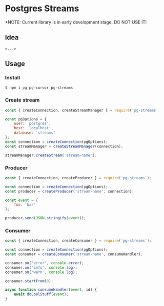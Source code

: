 # Postgres Streams

*NOTE: Current library is in early development stage. DO NOT USE IT!

## Idea
`<...>`

## Usage
### Install
`$ npm i pg pg-cursor pg-streams`

### Create stream
```js
const { createConnection, createStreamManager } = require('pg-streams');

const pgOptions = {
    user: 'postgres',
    host: 'localhost',
    database: 'streams'
};
const connection = createConnection(pgOptions);
const streamManager = createStreamManager(connection);

streamManager.createStream('stream-name');
```

### Producer
```js
const { createConnection, createProducer } = require('pg-streams');

const connection = createConnection(pgOptions);
const producer = createProducer('stream-name', connection);

const event = {
    foo: 'bar'
};

producer.send(JSON.stringify(event));
```

### Consumer
```js
const { createConnection, createConsumer } = require('pg-streams');

const connection = createConnection(pgOptions);
const consumer = createConsumer('stream-name', consumeHandler);

consumer.on('error', console.error);
consumer.on('info', console.log);
consumer.on('warn', console.log);

consumer.startFrom(0);

async function consumeHandler(event, id) {
    await doCoolStuff(event);
}
```